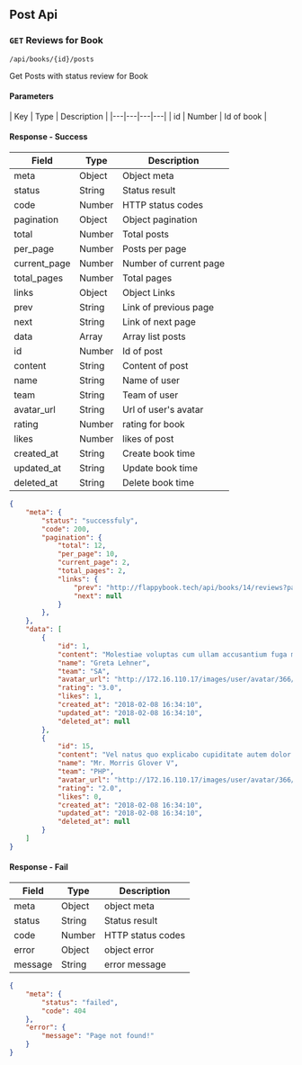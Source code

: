 ## Post Api
### `GET` Reviews for Book
```
/api/books/{id}/posts
```
Get Posts with status review for Book

#### Parameters
| Key | Type | Description |
|---|---|---|---|
| id | Number | Id of book |

#### Response - Success
| Field | Type | Description |
|-------|------|-------------|
| meta | Object | Object meta |
| status | String | Status result |
| code | Number | HTTP status codes |
| pagination | Object | Object pagination |
| total | Number | Total posts |
| per_page | Number | Posts per page |
| current_page | Number | Number of current page |
| total_pages | Number | Total pages |
| links | Object | Object Links |
| prev | String | Link of previous page |
| next | String | Link of next page |
| data | Array | Array list posts |
| id | Number | Id of post |
| content | String | Content of post |
| name | String | Name of user |
| team | String | Team of user |
| avatar_url | String | Url of user's avatar |
| rating | Number | rating for book |
| likes | Number | likes of post |
| created_at | String | Create book time |
| updated_at | String | Update book time |
| deleted_at | String | Delete book time |


```json
{
    "meta": {
        "status": "successfuly",
        "code": 200,
        "pagination": {
            "total": 12,
            "per_page": 10,
            "current_page": 2,
            "total_pages": 2,
            "links": {
                "prev": "http://flappybook.tech/api/books/14/reviews?page=1",
                "next": null
            }
        },
    },
    "data": [
        {
            "id": 1,
            "content": "Molestiae voluptas cum ullam accusantium fuga magnam.",
            "name": "Greta Lehner",
            "team": "SA",
            "avatar_url": "http://172.16.110.17/images/user/avatar/366/64weew314e61ccc.png",
            "rating": "3.0",
            "likes": 1,
            "created_at": "2018-02-08 16:34:10",
            "updated_at": "2018-02-08 16:34:10",
            "deleted_at": null
        },
        {
            "id": 15,
            "content": "Vel natus quo explicabo cupiditate autem dolor et aliquid.",
            "name": "Mr. Morris Glover V",
            "team": "PHP",
            "avatar_url": "http://172.16.110.17/images/user/avatar/366/64314e61ccc.png",
            "rating": "2.0",
            "likes": 0,
            "created_at": "2018-02-08 16:34:10",
            "updated_at": "2018-02-08 16:34:10",
            "deleted_at": null
        }
    ]
}
```

#### Response - Fail
| Field | Type | Description |
|-------|------|-------------|
| meta | Object | object meta |
| status | String | Status result |
| code | Number | HTTP status codes |
| error | Object | object error |
| message | String |error message |

```json
{
    "meta": {
        "status": "failed",
        "code": 404
    },
    "error": {
        "message": "Page not found!"
    }
}
```
